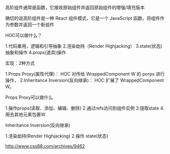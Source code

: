 高阶组件通常是函数，它接收原始组件并返回原始组件的增强/填充版本


确切的说高阶组件是一种 React 组件模式，它是一个 JavaScript 函数，将组件作为参数并返回一个新组件


HOC可以做什么？

1.代码重用，逻辑和引导抽象
2.渲染劫持（Render Highjacking）
3.state(状态)抽象和操作
4.props(道具)操作

实现：2种方式

1.Props Proxy(属性代理)： HOC 对传给 WrappedComponent W 的 porps 进行操作，
2.Inheritance Inversion(反向继承)： HOC 扩展了 WrappedComponent W。

Props Proxy可以做什么

1.操作props(读取、添加、编辑、删除)
2.通过refs访问到组件实例
3.提取state
4.用去其他元素包裹W

Inheritance Inversion(反向继承)

1.渲染劫持(Render Highjacking)
2.操作 state(状态)


http://www.css88.com/archives/9462